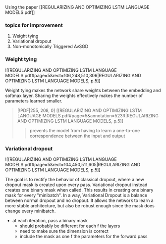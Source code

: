 Using the paper [[REGULARIZING AND OPTIMIZING LSTM LANGUAGE MODELS.pdf]]


### topics for improvement
1. Weight tying
2. Variational dropout
3. Non-monotonically Triggered AvSGD

### Weight tying

![[REGULARIZING AND OPTIMIZING LSTM LANGUAGE MODELS.pdf#page=5&rect=106,248,510,306|REGULARIZING AND OPTIMIZING LSTM LANGUAGE MODELS, p.5]]

Weight tying makes the network share weights between the embedding and softmax layer. Sharing the weights effectively makes the number of parameters learned smaller. 

> [!PDF|255, 208, 0] [[REGULARIZING AND OPTIMIZING LSTM LANGUAGE MODELS.pdf#page=5&annotation=523R|REGULARIZING AND OPTIMIZING LSTM LANGUAGE MODELS, p.5]]
> > prevents the model from having to learn a one-to-one correspondence between the input and output


### Variational dropout

![[REGULARIZING AND OPTIMIZING LSTM LANGUAGE MODELS.pdf#page=5&rect=104,450,511,605|REGULARIZING AND OPTIMIZING LSTM LANGUAGE MODELS, p.5]]

The goal is to rectify the behavior of classical dropout, where a new dropout mask is created upon every pass. Variational dropout instead creates one binary mask when called. This results in creating one binary mask for every "minibatch". In a way, Variational Dropout is a balance between normal dropout and no dropout. It allows the network to learn a more stable architecture, but also be robust enough since the mask does change every minibatch.

 - at each iteration, pass a binary mask
	 - should probably be different for each f the layers
	 - need to make sure the dimension is correct
	 - include the mask as one f the parameters for the forward pass
